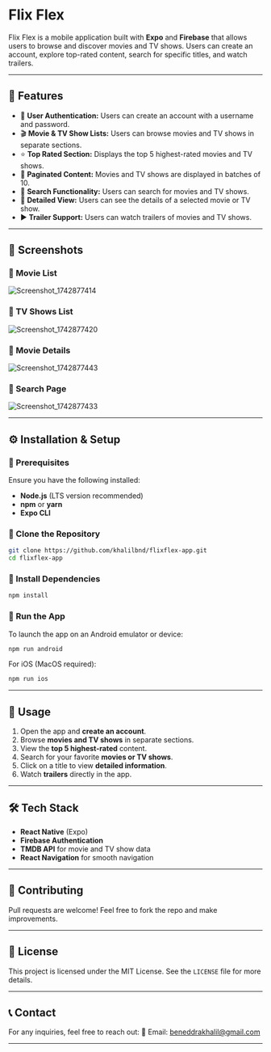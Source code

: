 # Flix Flex

Flix Flex is a mobile application built with **Expo** and **Firebase** that allows users to browse and discover movies and TV shows. Users can create an account, explore top-rated content, search for specific titles, and watch trailers.

---

## 📌 Features

- 📌 **User Authentication:** Users can create an account with a username and password.
- 🎬 **Movie & TV Show Lists:** Users can browse movies and TV shows in separate sections.
- ⭐ **Top Rated Section:** Displays the top 5 highest-rated movies and TV shows.
- 📜 **Paginated Content:** Movies and TV shows are displayed in batches of 10.
- 🔎 **Search Functionality:** Users can search for movies and TV shows.
- 📄 **Detailed View:** Users can see the details of a selected movie or TV show.
- ▶ **Trailer Support:** Users can watch trailers of movies and TV shows.

---

## 📸 Screenshots

### 🔹 Movie List
![Screenshot_1742877414](https://github.com/user-attachments/assets/148065ba-09bd-4a4a-bee1-e6fcdb66d685)


### 🔹 TV Shows List
![Screenshot_1742877420](https://github.com/user-attachments/assets/68926743-d5aa-44f2-a2a8-2170f71aeeeb)

### 🔹 Movie Details
![Screenshot_1742877443](https://github.com/user-attachments/assets/12d47f51-72f0-42ff-8e40-048bd1d05c35)

### 🔹 Search Page
![Screenshot_1742877433](https://github.com/user-attachments/assets/ee3dced6-fed4-4c7f-af5f-7222e43a66da)


---

## ⚙ Installation & Setup

### 🔹 Prerequisites
Ensure you have the following installed:
- **Node.js** (LTS version recommended)
- **npm** or **yarn**
- **Expo CLI**

### 🔹 Clone the Repository
```sh
git clone https://github.com/khalilbnd/flixflex-app.git
cd flixflex-app
```

### 🔹 Install Dependencies
```sh
npm install
```

### 🔹 Run the App
To launch the app on an Android emulator or device:
```sh
npm run android
```
For iOS (MacOS required):
```sh
npm run ios
```

---

## 🚀 Usage
1. Open the app and **create an account**.
2. Browse **movies and TV shows** in separate sections.
3. View the **top 5 highest-rated** content.
4. Search for your favorite **movies or TV shows**.
5. Click on a title to view **detailed information**.
6. Watch **trailers** directly in the app.

---

## 🛠 Tech Stack
- **React Native** (Expo)
- **Firebase Authentication**
- **TMDB API** for movie and TV show data
- **React Navigation** for smooth navigation

---

## 📌 Contributing
Pull requests are welcome! Feel free to fork the repo and make improvements.

---

## 📄 License
This project is licensed under the MIT License. See the `LICENSE` file for more details.

---

## 📞 Contact
For any inquiries, feel free to reach out:
📧 Email: [beneddrakhalil@gmail.com](mailto:beneddrakhalil@gmail.com)

---

